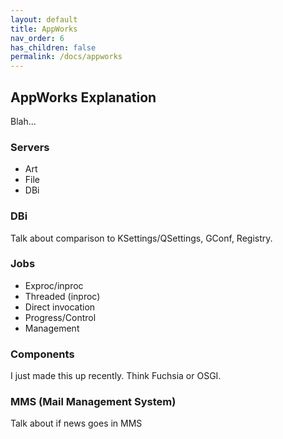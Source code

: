 ```yaml
---
layout: default
title: AppWorks
nav_order: 6
has_children: false
permalink: /docs/appworks
---
```


## AppWorks Explanation

Blah...

### Servers

* Art
* File
* DBi

### DBi

Talk about comparison to KSettings/QSettings, GConf, Registry.

### Jobs

* Exproc/inproc
* Threaded (inproc)
* Direct invocation
* Progress/Control
* Management

### Components

I just made this up recently.  Think Fuchsia or OSGI.

### MMS (Mail Management System)

Talk about if news goes in MMS